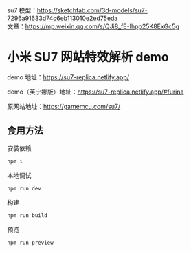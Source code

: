 ##
su7 模型：https://sketchfab.com/3d-models/su7-7296a91633d74c6eb113010e2ed75eda  
文章：https://mp.weixin.qq.com/s/QJi8_fE-Ihpp25K8ExGc5g

# 小米 SU7 网站特效解析 demo

demo 地址：https://su7-replica.netlify.app/

demo（芙宁娜版）地址：https://su7-replica.netlify.app/#furina

原网站地址：https://gamemcu.com/su7/

## 食用方法

安装依赖

```sh
npm i
```

本地调试

```sh
npm run dev
```

构建

```sh
npm run build
```

预览

```sh
npm run preview
```

